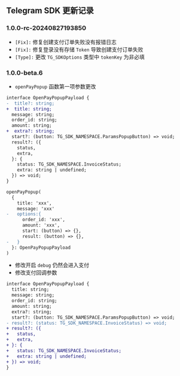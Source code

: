 ## Telegram SDK 更新记录

### 1.0.0-rc-20240827193850
- `[Fix]:` 修复创建支付订单失败没有报错日志
- `[Fix]:` 修复登录没有存储 `Token` 导致创建支付订单失败
- `[Type]:` 更改 `TG_SDKOptions` 类型中 `tokenKey` 为非必填

### 1.0.0-beta.6

- `openPayPopup` 函数第一项参数更改

```diff
interface OpenPayPopupPayload {
-  title?: string;
+  title: string;
  message: string;
  order_id: string;
  amount: string;
+  extra?: string;
  start?: (button: TG_SDK_NAMESPACE.ParamsPopupButton) => void;
  result?: ({
    status,
    extra,
  }: {
    status: TG_SDK_NAMESPACE.InvoiceStatus;
    extra: string | undefined;
  }) => void;
}

openPayPopup(
  {
    title: 'xxx',
    message: 'xxx'
-   options:{
      order_id: 'xxx',
      amount: 'xxx',
      start: (button) => {},
      result: (button) => {},
-   }
  }: OpenPayPopupPayload
)
```

- 修改开启 `debug` 仍然会进入支付
- 修改支付回调参数
```diff
interface OpenPayPopupPayload {
  title: string;
  message: string;
  order_id: string;
  amount: string;
  extra?: string;
  start?: (button: TG_SDK_NAMESPACE.ParamsPopupButton) => void;
- result?: (status: TG_SDK_NAMESPACE.InvoiceStatus) => void;
+ result?: ({
+   status,
+   extra,
+ }: {
+   status: TG_SDK_NAMESPACE.InvoiceStatus;
+   extra: string | undefined;
+ }) => void;
}
```
